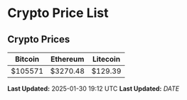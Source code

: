# Crypto Price List

## Crypto Prices
| Bitcoin | Ethereum | Litecoin |
| ------- | -------- | -------- |
| $105571 | $3270.48 | $129.39 |
**Last Updated:** 2025-01-30 19:12 UTC
**Last Updated:** $DATE$
